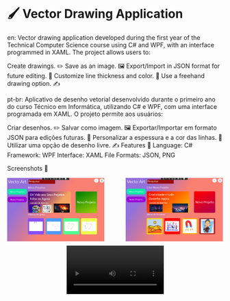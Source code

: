 # 🖌️ Vector Drawing Application 
en:
Vector drawing application developed during the first year of the Technical Computer Science course using C# and WPF, with an interface programmed in XAML. The project allows users to:

Create drawings. ✏️
Save as an image. 🖼️
Export/Import in JSON format for future editing. 📁
Customize line thickness and color. 🎨
Use a freehand drawing option. ✍️

pt-br:
Aplicativo de desenho vetorial desenvolvido durante o primeiro ano do curso Técnico em Informática, utilizando C# e WPF, com uma interface programada em XAML. O projeto permite aos usuários:

Criar desenhos. ✏️
Salvar como imagem. 🖼️
Exportar/Importar em formato JSON para edições futuras. 📁
Personalizar a espessura e a cor das linhas. 🎨
Utilizar uma opção de desenho livre. ✍️
Features 🔧
Language: C#
Framework: WPF
Interface: XAML
File Formats: JSON, PNG


Screenshots 📸
<div style="display: flex; justify-content: space-between; flex-wrap: wrap; gap: 10px;">
  <img src="https://raw.githubusercontent.com/Matheus25012007/Vector-Drawing/main/Interface.png" alt="Tela Inicial" width="45%" />
  <img src="https://raw.githubusercontent.com/Matheus25012007/Vector-Drawing/main/Tela2.png" alt="Tela 2" width="45%" />
</div>

<div style="display: flex; justify-content: center; margin-top: 10px;">
  <video width="45%" controls>
    <source src="https://raw.githubusercontent.com/Matheus25012007/Vector-Drawing/main/video.mp4" type="video/mp4">
  </video>
</div>


